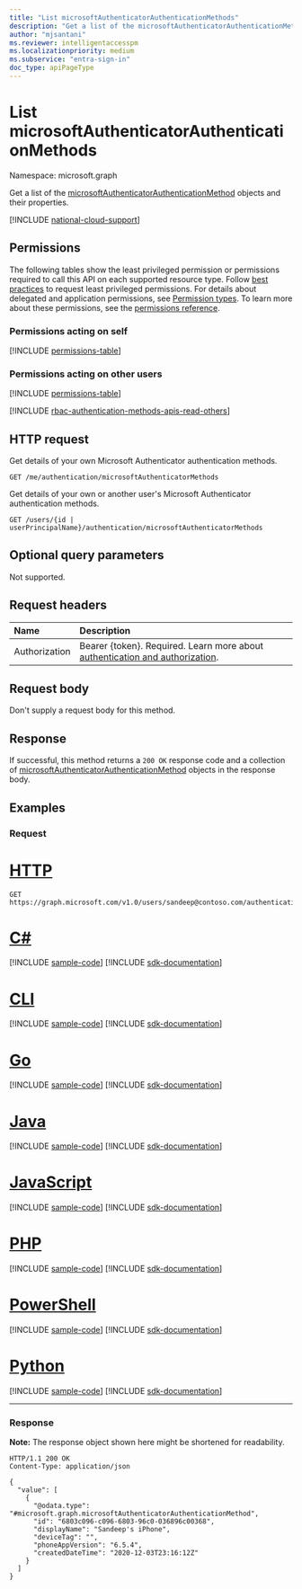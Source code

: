 ```yaml
---
title: "List microsoftAuthenticatorAuthenticationMethods"
description: "Get a list of the microsoftAuthenticatorAuthenticationMethod objects and their properties."
author: "mjsantani"
ms.reviewer: intelligentaccesspm
ms.localizationpriority: medium
ms.subservice: "entra-sign-in"
doc_type: apiPageType
---
```


# List microsoftAuthenticatorAuthenticationMethods
Namespace: microsoft.graph

Get a list of the [microsoftAuthenticatorAuthenticationMethod](../resources/microsoftauthenticatorauthenticationmethod.md) objects and their properties.

[!INCLUDE [national-cloud-support](../../includes/all-clouds.md)]

## Permissions

The following tables show the least privileged permission or permissions required to call this API on each supported resource type. Follow [best practices](/graph/permissions-overview#best-practices-for-using-microsoft-graph-permissions) to request least privileged permissions. For details about delegated and application permissions, see [Permission types](/graph/permissions-overview#permission-types). To learn more about these permissions, see the [permissions reference](/graph/permissions-reference).

### Permissions acting on self

<!-- { "blockType": "permissions", "name": "microsoftauthenticatorauthenticationmethod_list" } -->
[!INCLUDE [permissions-table](../includes/permissions/microsoftauthenticatorauthenticationmethod-list-permissions.md)]

### Permissions acting on other users

<!-- { "blockType": "permissions", "name": "microsoftauthenticatorauthenticationmethod_list_2" } -->
[!INCLUDE [permissions-table](../includes/permissions/microsoftauthenticatorauthenticationmethod-list-2-permissions.md)]

[!INCLUDE [rbac-authentication-methods-apis-read-others](../includes/rbac-for-apis/rbac-authentication-methods-apis-read-others.md)]

## HTTP request

Get details of your own Microsoft Authenticator authentication methods.
<!-- { "blockType": "ignored" } -->
``` http
GET /me/authentication/microsoftAuthenticatorMethods
```

Get details of your own or another user's Microsoft Authenticator authentication methods.
<!-- { "blockType": "ignored" } -->
``` http
GET /users/{id | userPrincipalName}/authentication/microsoftAuthenticatorMethods
```

## Optional query parameters

Not supported.

## Request headers

|Name|Description|
|:---|:---|
|Authorization|Bearer {token}. Required. Learn more about [authentication and authorization](/graph/auth/auth-concepts).|

## Request body

Don't supply a request body for this method.

## Response

If successful, this method returns a `200 OK` response code and a collection of [microsoftAuthenticatorAuthenticationMethod](../resources/microsoftauthenticatorauthenticationmethod.md) objects in the response body.

## Examples

### Request

# [HTTP](#tab/http)
<!-- {
  "blockType": "request",
  "name": "list_microsoftauthenticatorauthenticationmethod",
  "sampleKeys": ["sandeep@contoso.com"]
}
-->
``` http
GET https://graph.microsoft.com/v1.0/users/sandeep@contoso.com/authentication/microsoftAuthenticatorMethods
```

# [C#](#tab/csharp)
[!INCLUDE [sample-code](../includes/snippets/csharp/list-microsoftauthenticatorauthenticationmethod-csharp-snippets.md)]
[!INCLUDE [sdk-documentation](../includes/snippets/snippets-sdk-documentation-link.md)]

# [CLI](#tab/cli)
[!INCLUDE [sample-code](../includes/snippets/cli/list-microsoftauthenticatorauthenticationmethod-cli-snippets.md)]
[!INCLUDE [sdk-documentation](../includes/snippets/snippets-sdk-documentation-link.md)]

# [Go](#tab/go)
[!INCLUDE [sample-code](../includes/snippets/go/list-microsoftauthenticatorauthenticationmethod-go-snippets.md)]
[!INCLUDE [sdk-documentation](../includes/snippets/snippets-sdk-documentation-link.md)]

# [Java](#tab/java)
[!INCLUDE [sample-code](../includes/snippets/java/list-microsoftauthenticatorauthenticationmethod-java-snippets.md)]
[!INCLUDE [sdk-documentation](../includes/snippets/snippets-sdk-documentation-link.md)]

# [JavaScript](#tab/javascript)
[!INCLUDE [sample-code](../includes/snippets/javascript/list-microsoftauthenticatorauthenticationmethod-javascript-snippets.md)]
[!INCLUDE [sdk-documentation](../includes/snippets/snippets-sdk-documentation-link.md)]

# [PHP](#tab/php)
[!INCLUDE [sample-code](../includes/snippets/php/list-microsoftauthenticatorauthenticationmethod-php-snippets.md)]
[!INCLUDE [sdk-documentation](../includes/snippets/snippets-sdk-documentation-link.md)]

# [PowerShell](#tab/powershell)
[!INCLUDE [sample-code](../includes/snippets/powershell/list-microsoftauthenticatorauthenticationmethod-powershell-snippets.md)]
[!INCLUDE [sdk-documentation](../includes/snippets/snippets-sdk-documentation-link.md)]

# [Python](#tab/python)
[!INCLUDE [sample-code](../includes/snippets/python/list-microsoftauthenticatorauthenticationmethod-python-snippets.md)]
[!INCLUDE [sdk-documentation](../includes/snippets/snippets-sdk-documentation-link.md)]

---

### Response
**Note:** The response object shown here might be shortened for readability.
<!-- {
  "blockType": "response",
  "truncated": true,
  "@odata.type": "Collection(microsoft.graph.microsoftAuthenticatorAuthenticationMethod)"
}
-->
``` http
HTTP/1.1 200 OK
Content-Type: application/json

{
  "value": [
    {
      "@odata.type": "#microsoft.graph.microsoftAuthenticatorAuthenticationMethod",
      "id": "6803c096-c096-6803-96c0-036896c00368",
      "displayName": "Sandeep's iPhone",
      "deviceTag": "",
      "phoneAppVersion": "6.5.4",
      "createdDateTime": "2020-12-03T23:16:12Z"
    }
  ]
}
```

